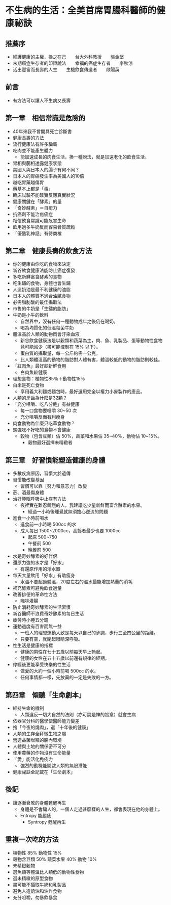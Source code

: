 # 不生病的生活：全美首席胃腸科醫師的健康祕訣

## 推薦序
- 維護健康的主權，操之在己　　台大外科教授　　張金堅
- 末期癌症生存者的印證說法　　幸福的癌症生存者　　李秋涼
- 活出豐富而長壽的人生　　生機飲食傳道者　　歐陽英

## 前言
- 有方法可以讓人不生病又長壽

## 第一章　相信常識是危險的
- 40年來我不曾開具死亡診斷書
- 健康長壽的方法
- 流行健康法有許多騙局
- 吃肉並不能產生體力
    - 能加速成長的肉食生活，換一種說法，就是加速老化的飲食生活。
- 胃相與腸相透露健康狀態
- 美國人與日本人的腸子有何不同？
- 日本人的胃癌發生率為美國人的10倍
- 越吃胃藥越傷胃
- 藥基本上都是「毒」
- 臨床試驗不能確實反應真實狀況
- 健康關鍵在「酵素」的量
- 「奇妙酵素」＝自癒力
- 抗癌劑不能治癒癌症
- 相信飲食常識可能危害生命
- 飲用過多牛奶反而容易骨質疏鬆
- 「優酪乳神話」有待商榷

## 第二章　健康長壽的飲食方法
- 你的健康由你吃的食物來決定
- 新谷飲食健康法能防止癌症復發
- 多吃新鮮富含酵素的食物
- 吃生鏽的食物，身體也會生鏽
- 人造奶油是最不利健康的油脂
- 日本人的體質不適合油膩食物
- 必需脂肪酸的最佳攝取法
- 市售的牛奶是「生鏽的脂肪」
- 牛奶是小牛的飲料
    - 自然界中，沒有任何一種動物成年之後仍在喝奶。
    - 喝為均質化的低溫殺菌牛奶
- 體溫高於人類的動物肉會汙染血液
    - 新谷飲食健康法是以穀類和蔬菜為主，肉、魚、乳製品、蛋等動物性食物竟可能減少（盡可能控制在 15% 以下）。
    - 蛋白質的攝取量，每一公斤約需一公克。
    - 比人類體溫高的動物的脂肪對人體有害，體溫較低的動物的脂肪則較佳。
- 「紅肉魚」最好趁新鮮食用
    - 白肉魚較健康
- 理想食物：植物性85％＋動物性15％
- 白米是死亡食物
    - 享用義大利麵或麵包時，最好選用完全以權力小麥製作的產品。
- 人類的牙齒為什麼是32顆？
- 「充分咀嚼、吃八分飽」有益健康
    - 每一口食物要咀嚼 30~50 次
    - 充分咀嚼反而有利瘦身
- 肉食動物為什麼只吃草食動物？
- 勉強吃不好吃的食物不會健康
    - 穀物（包含豆類）佔 50%，蔬菜和水果佔 35~40%，動物佔 10~15%。
        - 穀物最好選擇未精緻者

## 第三章　好習慣能塑造健康的身體
- 多數疾病原因，習慣大於遺傳
- 習慣能改變基因
    - 習慣可以靠［努力和意志力］改變
- 菸、酒最傷身體
- 治好睡眠呼吸中止症有方法
    - 夜裡實在難忍飢餓的人，我建議吃少量新鮮而富含酵素的水果。
        - 經過一小時後睡覺就無須擔心逆流的問題
- 進食一小時前喝水
    - 進食前一小時喝 500cc 的水
    - 成人每日 1500~2000cc，高齡者最少也要 1000cc
        - 起床 500~750
        - 午餐前 500
        - 晚餐前 500
- 水是奇妙酵素的好伴侶
- 還原力強的水才是「好水」
    - 有還原作用的淨水器
- 每天大量飲用「好水」有助瘦身
    - 水溫不要超過體溫，20度左右的溫水最能增加熱量的消耗
- 補充酵素可避免飲食過量
- 改善排便的革命性方法
    - 咖啡灌腸
- 防止消耗奇妙酵素的生活習慣
- 新谷醫師不浪費奇妙酵素的每日生活
- 疲勞時小睡五分鐘
- 運動過度有百害而無一益
    - 一班人的理想運動大致是每天以自己的步調，步行三至四公里的距離。
    - 只要有空，就閉起眼睛深呼吸。
- 性生活是健康的指標
    - 健康的男性在七十五歲以前每天早上勃起。
    - 健康的女性在五十五歲以前還有規律的經期。
- 停經後更能享受快樂的性生活
    - 做愛的大約一個小時前喝 500cc 的水。
    - 任何事情都一樣，先放棄的一定是失敗的一方。

## 第四章　傾聽「生命劇本」
- 維持生命的機制
    - 人類違反一切大自然的法則（亦可說是神的旨意）就會生病
- 依器官分科的醫學使醫師能力變差
- 捨「今夜的燒肉」，選「十年後的健康」
- 人類的生存全拜微生物之賜
- 營造益菌增殖的腸內環境
- 人體與土地的關係密不可分
- 使用農藥的作物沒有生命能量
- 「愛」能活化免疫力
    - 強烈的動機能開啟人類的無限潛能
- 健康祕訣全記載在「生命劇本」

## 後記
- 讓逐漸衰敗的身體甦醒再生
    - 身體是不會騙人的，一個人走過甚麼樣的人生，都會表現在他的身體上。
    - Entropy 能趨疲
        - Syntropy 甦醒再生

## 重複一次吃的方法
- 植物性 85% 動物性 15%
- 穀物含豆類 50% 蔬菜水果 40% 動物 10%
- 未精緻穀物
- 選魚類等體溫比人類低的動物性食物
- 選未精緻的原型食物
- 盡可能不攝取牛奶和乳製品
- 避免人造奶油和油炸食物
- 充分咀嚼，勿暴飲暴食